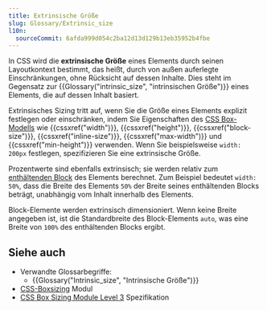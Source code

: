 ```yaml
---
title: Extrinsische Größe
slug: Glossary/Extrinsic_size
l10n:
  sourceCommit: 6afda999d054c2ba12d13d129b13eb35952b4fbe
---
```


In CSS wird die **extrinsische Größe** eines Elements durch seinen Layoutkontext bestimmt, das heißt, durch von außen auferlegte Einschränkungen, ohne Rücksicht auf dessen Inhalte. Dies steht im Gegensatz zur {{Glossary("intrinsic_size", "intrinsischen Größe")}} eines Elements, die auf dessen Inhalt basiert.

Extrinsisches Sizing tritt auf, wenn Sie die Größe eines Elements explizit festlegen oder einschränken, indem Sie Eigenschaften des [CSS Box-Modells](/de/docs/Learn_web_development/Core/Styling_basics/Box_model) wie {{cssxref("width")}}, {{cssxref("height")}}, {{cssxref("block-size")}}, {{cssxref("inline-size")}}, {{cssxref("max-width")}} und {{cssxref("min-height")}} verwenden. Wenn Sie beispielsweise `width: 200px` festlegen, spezifizieren Sie eine extrinsische Größe.

Prozentwerte sind ebenfalls extrinsisch; sie werden relativ zum [enthältenden Block](/de/docs/Web/CSS/CSS_display/Containing_block) des Elements berechnet. Zum Beispiel bedeutet `width: 50%`, dass die Breite des Elements `50%` der Breite seines enthältenden Blocks beträgt, unabhängig vom Inhalt innerhalb des Elements.

Block-Elemente werden extrinsisch dimensioniert. Wenn keine Breite angegeben ist, ist die Standardbreite des Block-Elements `auto`, was eine Breite von `100%` des enthältenden Blocks ergibt.

## Siehe auch

- Verwandte Glossarbegriffe:
  - {{Glossary("Intrinsic_size", "Intrinsische Größe")}}
- [CSS-Boxsizing](/de/docs/Web/CSS/CSS_box_sizing) Modul
- [CSS Box Sizing Module Level 3](https://drafts.csswg.org/css-sizing-3/#extrinsic) Spezifikation
